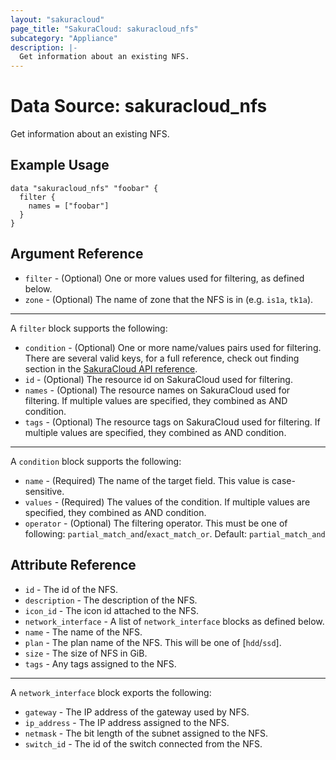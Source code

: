 ```yaml
---
layout: "sakuracloud"
page_title: "SakuraCloud: sakuracloud_nfs"
subcategory: "Appliance"
description: |-
  Get information about an existing NFS.
---
```


# Data Source: sakuracloud_nfs

Get information about an existing NFS.

## Example Usage

```hcl
data "sakuracloud_nfs" "foobar" {
  filter {
    names = ["foobar"]
  }
}
```
## Argument Reference

* `filter` - (Optional) One or more values used for filtering, as defined below.
* `zone` - (Optional) The name of zone that the NFS is in (e.g. `is1a`, `tk1a`).

---

A `filter` block supports the following:

* `condition` - (Optional) One or more name/values pairs used for filtering. There are several valid keys, for a full reference, check out finding section in the [SakuraCloud API reference](https://developer.sakura.ad.jp/cloud/api/1.1/).
* `id` - (Optional) The resource id on SakuraCloud used for filtering.
* `names` - (Optional) The resource names on SakuraCloud used for filtering. If multiple values ​​are specified, they combined as AND condition.
* `tags` - (Optional) The resource tags on SakuraCloud used for filtering. If multiple values ​​are specified, they combined as AND condition.

---

A `condition` block supports the following:

* `name` - (Required) The name of the target field. This value is case-sensitive.
* `values` - (Required) The values of the condition. If multiple values ​​are specified, they combined as AND condition.
* `operator` - (Optional) The filtering operator. This must be one of following: `partial_match_and`/`exact_match_or`. Default: `partial_match_and`


## Attribute Reference

* `id` - The id of the NFS.
* `description` - The description of the NFS.
* `icon_id` - The icon id attached to the NFS.
* `network_interface` - A list of `network_interface` blocks as defined below.
* `name` - The name of the NFS.
* `plan` - The plan name of the NFS. This will be one of [`hdd`/`ssd`].
* `size` - The size of NFS in GiB.
* `tags` - Any tags assigned to the NFS.

---

A `network_interface` block exports the following:

* `gateway` - The IP address of the gateway used by NFS.
* `ip_address` - The IP address assigned to the NFS.
* `netmask` - The bit length of the subnet assigned to the NFS.
* `switch_id` - The id of the switch connected from the NFS.



